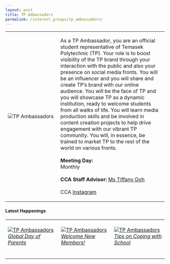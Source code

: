 ```yaml
---
layout: post
title: TP Ambassadors
permalink: /interest_groups/tp_ambassadors/
---
```

<div>
    <table>
        <tr>
            <td style="width:33%"><image src="/images/CCA_tp_ambassadors1.jpg" style="display:block;margin-left:auto;margin-right:auto;" alt="TP Ambassadors"></image></td>
            <td>
                <p>
                    As a TP Ambassador, you are an official student representative of Temasek Polytechnic (TP). Your role is to boost visibility of the TP brand through your interaction with the public and also your presence on social media fronts. You will be an influencer and you will share and create TP’s brand with our online audience. You will be the face of TP and you will showcase TP as a dynamic institution, ready to welcome students from all walks of life. You will learn media production skills and be involved in content creation projects to help drive engagement with our vibrant TP community. You will, in essence, be trained to market TP to the rest of the world on various fronts.<br>
                    <br>
                    <b>Meeting Day:</b><br>
                    Monthly<br>
                    <br>
                    <b>CCA Staff Advisor:</b> <a href="mailto:Tiffany_Goh@TP.EDU.SG">Ms Tiffany Goh</a><br>
                    <br>
                    CCA <a href="https://www.instagram.com/tp_ambassadors">Instagram</a>
                </p>
            </td>
        </tr>
    </table>
</div>

#### Latest Happenings

<div>
    <table>
        <tr>
            <td style="width:33%"><br>
                <a href="https://www.instagram.com/p/CeQr2kqpNzL/">
                    <image src="/images/Interest Groups/TPA_Global Day of Parents.png" style="display:block;margin-left:auto;margin-right:auto;" alt="TP Ambassadors">
                    <h6 style="margin-top:0%">Global Day of Parents</h6>
                    </image>
                </a>
            </td>
            <td style="width:33%"><br>
                <a href="https://www.instagram.com/p/CeOBHyGpPxh/">
                    <image src="/images/Interest Groups/TPA_Welcome New Members!.png" style="display:block;margin-left:auto;margin-right:auto;" alt="TP Ambassadors">
                    <h6 style="margin-top:0%">Welcome New Members!</h6>
                    </image>
                </a>
            </td>
            <td style="width:33%"><br>
                <a href="https://www.instagram.com/p/CdvIFo1JBg6/">
                    <image src="/images/Interest Groups/TPA_Tips on Coping with School.png" style="display:block;margin-left:auto;margin-right:auto;" alt="TP Ambassadors">
                    <h6 style="margin-top:0%">Tips on Coping with School</h6>
                    </image>
                </a>
            </td>
        </tr>
    </table>
</div>